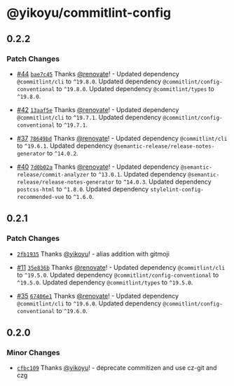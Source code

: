 # @yikoyu/commitlint-config

## 0.2.2

### Patch Changes

- [#44](https://github.com/yikoyu/unconfig/pull/44) [`bae7c45`](https://github.com/yikoyu/unconfig/commit/bae7c45dc56218f16bb0211d99de637303fc1ced) Thanks [@renovate](https://github.com/apps/renovate)! - Updated dependency `@commitlint/cli` to `^19.8.0`.
  Updated dependency `@commitlint/config-conventional` to `^19.8.0`.
  Updated dependency `@commitlint/types` to `^19.8.0`.

- [#42](https://github.com/yikoyu/unconfig/pull/42) [`13aaf5e`](https://github.com/yikoyu/unconfig/commit/13aaf5e9187be070bbe75ee9bd3e927a5572e8ed) Thanks [@renovate](https://github.com/apps/renovate)! - Updated dependency `@commitlint/cli` to `^19.7.1`.
  Updated dependency `@commitlint/config-conventional` to `^19.7.1`.

- [#37](https://github.com/yikoyu/unconfig/pull/37) [`78649bd`](https://github.com/yikoyu/unconfig/commit/78649bde344edbecb5d9d743ef8c2cf419e4e0d6) Thanks [@renovate](https://github.com/apps/renovate)! - Updated dependency `@commitlint/cli` to `^19.6.1`.
  Updated dependency `@semantic-release/release-notes-generator` to `^14.0.2`.

- [#40](https://github.com/yikoyu/unconfig/pull/40) [`7d0b02a`](https://github.com/yikoyu/unconfig/commit/7d0b02a60684c47cbf9f65385427e327e9b61c93) Thanks [@renovate](https://github.com/apps/renovate)! - Updated dependency `@semantic-release/commit-analyzer` to `^13.0.1`.
  Updated dependency `@semantic-release/release-notes-generator` to `^14.0.3`.
  Updated dependency `postcss-html` to `^1.8.0`.
  Updated dependency `stylelint-config-recommended-vue` to `^1.6.0`.

## 0.2.1

### Patch Changes

- [`2fb1935`](https://github.com/yikoyu/unconfig/commit/2fb1935ad6b90575c861aaf2c832beea30ec740b) Thanks [@yikoyu](https://github.com/yikoyu)! - alias addition with gitmoji

- [#11](https://github.com/yikoyu/unconfig/pull/11) [`35e836b`](https://github.com/yikoyu/unconfig/commit/35e836bbdc6a40ec1819fdc3ac6a6f3404df9669) Thanks [@renovate](https://github.com/apps/renovate)! - Updated dependency `@commitlint/cli` to `^19.5.0`.
  Updated dependency `@commitlint/config-conventional` to `^19.5.0`.
  Updated dependency `@commitlint/types` to `^19.5.0`.

- [#35](https://github.com/yikoyu/unconfig/pull/35) [`67406e1`](https://github.com/yikoyu/unconfig/commit/67406e15960468ca0ee93f9060ce748db3346dbe) Thanks [@renovate](https://github.com/apps/renovate)! - Updated dependency `@commitlint/cli` to `^19.6.0`.
  Updated dependency `@commitlint/config-conventional` to `^19.6.0`.

## 0.2.0

### Minor Changes

- [`cfbc109`](https://github.com/yikoyu/unconfig/commit/cfbc10955a844ecee9bfb69bd9b9633d3a04ae2a) Thanks [@yikoyu](https://github.com/yikoyu)! - deprecate commitizen and use cz-git and czg
